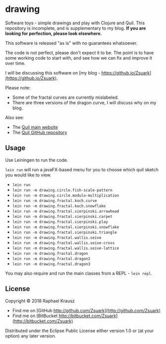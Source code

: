 # drawing

Software toys - simple drawings and play with Clojure and Quil. This repository is incomplete, and is supplementary to my blog. **If you are looking for perfection, please look elsewhere.**

This software is released "as is" with no guarantees whatsoever.

The code is not perfect, please don't expect it to be. The point is to have some working code to start with, and see how we can fix and improve it over time.

I will be discussing this software on [my blog - https://github.io/Zsuark](https://github.io/Zsuark). 

Please note: 

 - Some of the fractal curves are currently mislabeled.
 - There are three versions of the dragon curve, I will discuss why on my blog.

Also see:

 - The [Quil main website](http://quil.info/)
 - The [Quil GitHub repository](https://github.com/quil/quil)


## Usage

Use Leiningen to run the code.

`lein run` will run a javaFX-based menu for you to choose which quil sketch you would like to view.

 - `lein run`
 - `lein run -m drawing.circle.fish-scale-pattern`
 - `lein run -m drawing.circle.modulo-multiplication`
 - `lein run -m drawing.fractal.koch.curve`
 - `lein run -m drawing.fractal.koch.snowflake`
 - `lein run -m drawing.fractal.sierpinski.arrowhead`
 - `lein run -m drawing.fractal.sierpinski.carpet`
 - `lein run -m drawing.fractal.sierpinski.play`
 - `lein run -m drawing.fractal.sierpinski.snowflake`
 - `lein run -m drawing.fractal.sierpinski.triangle`
 - `lein run -m drawing.fractal.wallis.seive`
 - `lein run -m drawing.fractal.wallis.seive-cross`
 - `lein run -m drawing.fractal.wallis.seive-lattice`
 - `lein run -m drawing.fractal.dragon`
 - `lein run -m drawing.fractal.dragon2`
 - `lein run -m drawing.fractal.dragon3`

You may also require and run the main classes from a REPL - `lein repl`.

## License

Copyright © 2018 Raphael Krausz

 - Find me on [GitHub http://github.com/Zsuark](http://github.com/Zsuark)
 - Find me on [BitBucket http://bitbucket.com/Zsuark](http://bitbucket.com/Zsuark)

Distributed under the Eclipse Public License either version 1.0 or (at
your option) any later version.
